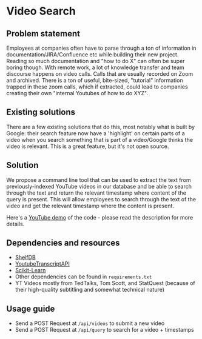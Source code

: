 # Video Search

## Problem statement

Employees at companies often have to parse through a ton of information in documentation/JIRA/Confluence etc while building their new project. Reading so much documentation and "how to do X" can often be super boring though. With remote work, a lot of knowledge transfer and team discourse happens on video calls. Calls that are usually recorded on Zoom and archived. There is a ton of useful, bite-sized, "tutorial" information trapped in these zoom calls, which if extracted, could lead to companies creating their own "internal Youtubes of how to do XYZ".

## Existing solutions

There are a few existing solutions that do this, most notably what is built by Google: their search feature now have a 'highlight' on certain parts of a video when you search something that is part of a video/Google thinks the video is relevant. This is a great feature, but it's not open source.

## Solution

We propose a command line tool that can be used to extract the text from previously-indexed YouTube videos in our database and be able to search through the text and return the relevant timestamp where content of the query is present. This will allow employees to search through the text of the video and get the relevant timestamp where the content is present.

Here's a [YouTube demo](https://youtu.be/ZQ8ux00RJkw) of the code - please read the description for more details.

## Dependencies and resources

- [ShelfDB](https://github.com/nitipit/shelfdb)
- [YoutubeTranscriptAPI](https://github.com/jdepoix/youtube-transcript-api)
- [Scikit-Learn](https://scikit-learn.org/stable/index.html)
- Other dependencies can be found in ```requirements.txt```
- YT Videos mostly from TedTalks, Tom Scott, and StatQuest (because of their high-quality subtitling and somewhat technical nature)

## Usage guide

- Send a POST Request at ```/api/videos``` to submit a new video
- Send a POST Request at ```/api/query``` to search for a video + timestamps
